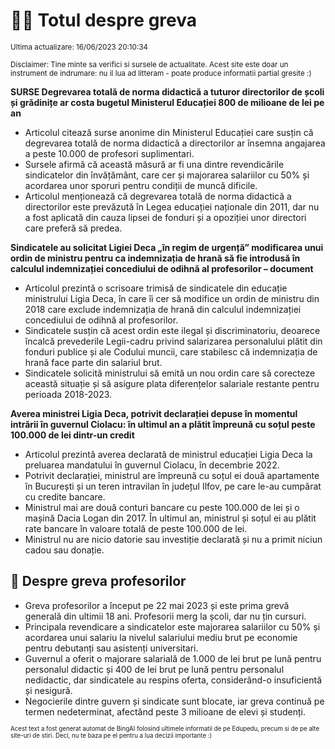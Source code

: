 # 👩‍🏫 Totul despre greva
<sub>Ultima actualizare: 16/06/2023 20:10:34</sub>

<sub>Disclaimer: Tine minte sa verifici si sursele de actualitate. Acest site este doar un instrument de indrumare: nu il lua ad litteram - poate produce informatii partial gresite :)</sub>

**SURSE Degrevarea totală de norma didactică a tuturor directorilor de școli și grădinițe ar costa bugetul Ministerul Educației 800 de milioane de lei pe an**

- Articolul citează surse anonime din Ministerul Educației care susțin că degrevarea totală de norma didactică a directorilor ar însemna angajarea a peste 10.000 de profesori suplimentari.
- Sursele afirmă că această măsură ar fi una dintre revendicările sindicatelor din învățământ, care cer și majorarea salariilor cu 50% și acordarea unor sporuri pentru condiții de muncă dificile.
- Articolul menționează că degrevarea totală de norma didactică a directorilor este prevăzută în Legea educației naționale din 2011, dar nu a fost aplicată din cauza lipsei de fonduri și a opoziției unor directori care preferă să predea.

**Sindicatele au solicitat Ligiei Deca „în regim de urgență” modificarea unui ordin de ministru pentru ca indemnizația de hrană să fie introdusă în calculul indemnizației concediului de odihnă al profesorilor – document**

- Articolul prezintă o scrisoare trimisă de sindicatele din educație ministrului Ligia Deca, în care îi cer să modifice un ordin de ministru din 2018 care exclude indemnizația de hrană din calculul indemnizației concediului de odihnă al profesorilor.
- Sindicatele susțin că acest ordin este ilegal și discriminatoriu, deoarece încalcă prevederile Legii-cadru privind salarizarea personalului plătit din fonduri publice și ale Codului muncii, care stabilesc că indemnizația de hrană face parte din salariul brut.
- Sindicatele solicită ministrului să emită un nou ordin care să corecteze această situație și să asigure plata diferențelor salariale restante pentru perioada 2018-2023.

**Averea ministrei Ligia Deca, potrivit declarației depuse în momentul intrării în guvernul Ciolacu: în ultimul an a plătit împreună cu soțul peste 100.000 de lei dintr-un credit**

- Articolul prezintă averea declarată de ministrul educației Ligia Deca la preluarea mandatului în guvernul Ciolacu, în decembrie 2022.
- Potrivit declarației, ministrul are împreună cu soțul ei două apartamente în București și un teren intravilan în județul Ilfov, pe care le-au cumpărat cu credite bancare.
- Ministrul mai are două conturi bancare cu peste 100.000 de lei și o mașină Dacia Logan din 2017. În ultimul an, ministrul și soțul ei au plătit rate bancare în valoare totală de peste 100.000 de lei.
- Ministrul nu are nicio datorie sau investiție declarată și nu a primit niciun cadou sau donație.

## 🏫 Despre greva profesorilor

- Greva profesorilor a început pe 22 mai 2023 și este prima grevă generală din ultimii 18 ani. Profesorii merg la școli, dar nu țin cursuri.
- Principala revendicare a sindicatelor este majorarea salariilor cu 50% și acordarea unui salariu la nivelul salariului mediu brut pe economie pentru debutanți sau asistenți universitari.
- Guvernul a oferit o majorare salarială de 1.000 de lei brut pe lună pentru personalul didactic și 400 de lei brut pe lună pentru personalul nedidactic, dar sindicatele au respins oferta, considerând-o insuficientă și nesigură.
- Negocierile dintre guvern și sindicate sunt blocate, iar greva continuă pe termen nedeterminat, afectând peste 3 milioane de elevi și studenți.


<sub><sub>Acest text a fost generat automat de BingAI folosind ultimele informatii de pe Edupedu, precum si de pe alte site-uri de stiri. Deci, nu te baza pe el pentru a lua decizii importante :)</sub></sub>